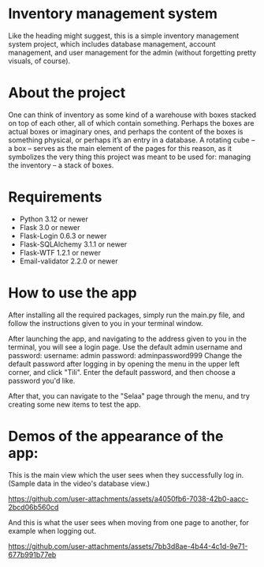 # Inventory management system

Like the heading might suggest, this is a simple inventory management system project, which includes database management, account management, and user management for the admin (without forgetting pretty visuals, of course).

# About the project

One can think of inventory as some kind of a warehouse with boxes stacked on top of each other, all of which contain something. Perhaps the boxes are actual boxes or imaginary ones, and perhaps the content of the boxes is something physical, or perhaps it’s an entry in a database. A rotating cube – a box – serves as the main element of the pages for this reason, as it symbolizes the very thing this project was meant to be used for: managing the inventory – a stack of boxes. 

# Requirements 

- Python 3.12 or newer
- Flask 3.0 or newer
- Flask-Login 0.6.3 or newer
- Flask-SQLAlchemy 3.1.1 or newer
- Flask-WTF 1.2.1 or newer
- Email-validator 2.2.0 or newer

# How to use the app

After installing all the required packages, simply run the main.py file, and follow the instructions given to you in your terminal window.

After launching the app, and navigating to the address given to you in the terminal, you will see a login page. Use the default admin username and password:
username: admin
password: adminpassword999
Change the default password after logging in by opening the menu in the upper left corner, and click "Tili". Enter the default password, and then choose a password you'd like. 

After that, you can navigate to the "Selaa" page through the menu, and try creating some new items to test the app.

# Demos of the appearance of the app:

This is the main view which the user sees when they successfully log in. (Sample data in the video's database view.)

https://github.com/user-attachments/assets/a4050fb6-7038-42b0-aacc-2bcd06b560cd

And this is what the user sees when moving from one page to another, for example when logging out.

https://github.com/user-attachments/assets/7bb3d8ae-4b44-4c1d-9e71-677b991b77eb



